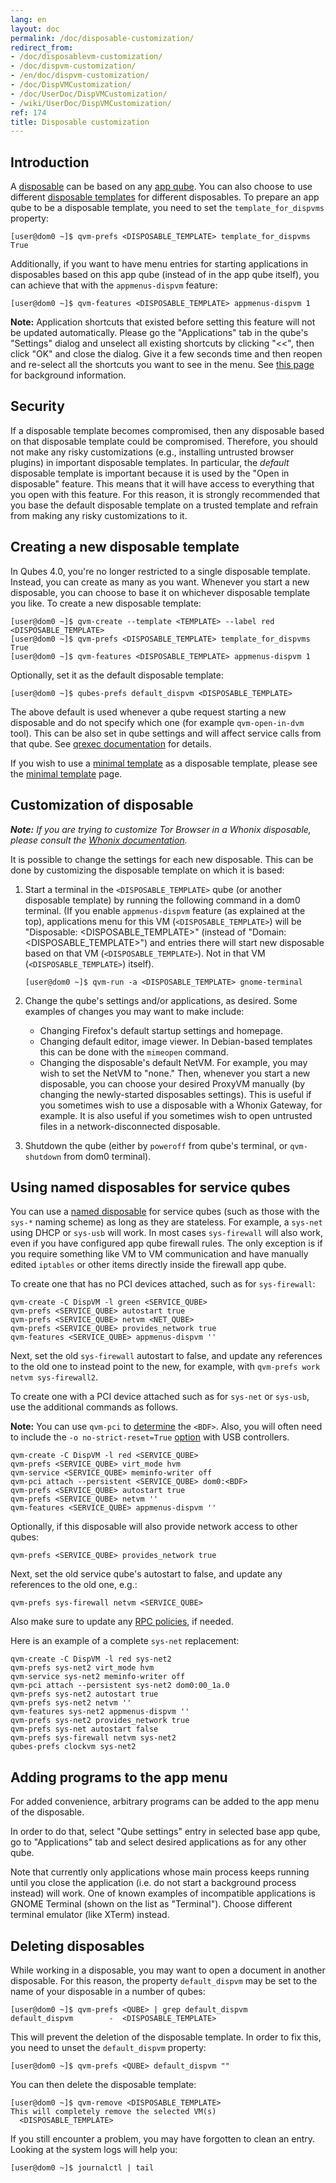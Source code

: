 ```yaml
---
lang: en
layout: doc
permalink: /doc/disposable-customization/
redirect_from:
- /doc/disposablevm-customization/
- /doc/dispvm-customization/
- /en/doc/dispvm-customization/
- /doc/DispVMCustomization/
- /doc/UserDoc/DispVMCustomization/
- /wiki/UserDoc/DispVMCustomization/
ref: 174
title: Disposable customization
---
```


## Introduction

A [disposable](/doc/disposable/) can be based on any [app qube](/doc/glossary/#app-qube). You can also choose to use different [disposable templates](/doc/glossary/#disposable-template) for different disposables. To prepare an app qube to be a disposable template, you need to set the `template_for_dispvms` property:

```shell_session
[user@dom0 ~]$ qvm-prefs <DISPOSABLE_TEMPLATE> template_for_dispvms True
```

Additionally, if you want to have menu entries for starting applications in disposables based on this app qube (instead of in the app qube itself), you can achieve that with the `appmenus-dispvm` feature:

```shell_session
[user@dom0 ~]$ qvm-features <DISPOSABLE_TEMPLATE> appmenus-dispvm 1
```

**Note:** Application shortcuts that existed before setting this feature will not be updated automatically. Please go the "Applications" tab in the qube's "Settings" dialog and unselect all existing shortcuts by clicking "<<", then click "OK" and close the dialog. Give it a few seconds time and then reopen and re-select all the shortcuts you want to see in the menu. See [this page](/doc/managing-appvm-shortcuts) for background information.

## Security

If a disposable template becomes compromised, then any disposable based on that disposable template could be compromised. Therefore, you should not make any risky customizations (e.g., installing untrusted browser plugins) in important disposable templates. In particular, the *default* disposable template is important because it is used by the "Open in disposable" feature. This means that it will have access to everything that you open with this feature. For this reason, it is strongly recommended that you base the default disposable template on a trusted template and refrain from making any risky customizations to it.

## Creating a new disposable template

In Qubes 4.0, you're no longer restricted to a single disposable template. Instead, you can create as many as you want. Whenever you start a new disposable, you can choose to base it on whichever disposable template you like. To create a new disposable template:

```shell_session
[user@dom0 ~]$ qvm-create --template <TEMPLATE> --label red <DISPOSABLE_TEMPLATE>
[user@dom0 ~]$ qvm-prefs <DISPOSABLE_TEMPLATE> template_for_dispvms True
[user@dom0 ~]$ qvm-features <DISPOSABLE_TEMPLATE> appmenus-dispvm 1
```

Optionally, set it as the default disposable template:

```shell_session
[user@dom0 ~]$ qubes-prefs default_dispvm <DISPOSABLE_TEMPLATE>
```

The above default is used whenever a qube request starting a new disposable and do not specify which one (for example `qvm-open-in-dvm` tool). This can be also set in qube settings and will affect service calls from that qube. See [qrexec documentation](/doc/qrexec/#specifying-vms-tags-types-targets-etc) for details.

If you wish to use a [minimal template](/doc/templates/minimal/) as a disposable template, please see the [minimal template](/doc/templates/minimal/) page.

## Customization of disposable

_**Note:** If you are trying to customize Tor Browser in a Whonix disposable, please consult the [Whonix documentation](https://www.whonix.org/wiki/Tor_Browser/Advanced_Users#disposable_Template_Customization)._

It is possible to change the settings for each new disposable. This can be done by customizing the disposable template on which it is based:

1. Start a terminal in the `<DISPOSABLE_TEMPLATE>` qube (or another disposable template) by running the following command in a dom0 terminal. (If you enable `appmenus-dispvm` feature (as explained at the top), applications menu for this VM (`<DISPOSABLE_TEMPLATE>`) will be "Disposable: <DISPOSABLE_TEMPLATE>" (instead of "Domain: <DISPOSABLE_TEMPLATE>") and entries there will start new disposable based on that VM (`<DISPOSABLE_TEMPLATE>`). Not in that VM (`<DISPOSABLE_TEMPLATE>`) itself).

    ```shell_session
    [user@dom0 ~]$ qvm-run -a <DISPOSABLE_TEMPLATE> gnome-terminal
    ```

2. Change the qube's settings and/or applications, as desired. Some examples of changes you may want to make include:
    - Changing Firefox's default startup settings and homepage.
    - Changing default editor, image viewer. In Debian-based templates this can be done with the `mimeopen` command.
    - Changing the disposable's default NetVM. For example, you may wish to set the NetVM to "none." Then, whenever you start a new disposable, you can choose your desired ProxyVM manually (by changing the newly-started disposables settings). This is useful if you sometimes wish to use a disposable with a Whonix Gateway, for example. It is also useful if you sometimes wish to open untrusted files in a network-disconnected disposable.

3. Shutdown the qube (either by `poweroff` from qube's terminal, or `qvm-shutdown` from dom0 terminal).

## Using named disposables for service qubes

You can use a [named disposable](/doc/glossary/#named-disposable) for service qubes (such as those with the `sys-*` naming scheme) as long as they are stateless. For example, a `sys-net` using DHCP or `sys-usb` will work. In most cases `sys-firewall` will also work, even if you have configured app qube firewall rules. The only exception is if you require something like VM to VM communication and have manually edited `iptables` or other items directly inside the firewall app qube.

To create one that has no PCI devices attached, such as for `sys-firewall`:

~~~
qvm-create -C DispVM -l green <SERVICE_QUBE>
qvm-prefs <SERVICE_QUBE> autostart true
qvm-prefs <SERVICE_QUBE> netvm <NET_QUBE>
qvm-prefs <SERVICE_QUBE> provides_network true
qvm-features <SERVICE_QUBE> appmenus-dispvm ''
~~~

Next, set the old `sys-firewall` autostart to false, and update any references to the old one to instead point to the new, for example, with `qvm-prefs work netvm sys-firewall2`.

To create one with a PCI device attached such as for `sys-net` or `sys-usb`, use the additional commands as follows.

**Note:** You can use `qvm-pci` to [determine](/doc/how-to-use-pci-devices/#qvm-pci-usage) the `<BDF>`. Also, you will often need to include the `-o no-strict-reset=True` [option](/doc/how-to-use-pci-devices/#no-strict-reset) with USB controllers.

~~~
qvm-create -C DispVM -l red <SERVICE_QUBE>
qvm-prefs <SERVICE_QUBE> virt_mode hvm
qvm-service <SERVICE_QUBE> meminfo-writer off
qvm-pci attach --persistent <SERVICE_QUBE> dom0:<BDF>
qvm-prefs <SERVICE_QUBE> autostart true
qvm-prefs <SERVICE_QUBE> netvm ''
qvm-features <SERVICE_QUBE> appmenus-dispvm ''
~~~

Optionally, if this disposable will also provide network access to other qubes:

~~~
qvm-prefs <SERVICE_QUBE> provides_network true
~~~

Next, set the old service qube's autostart to false, and update any references to the old one, e.g.:

~~~
qvm-prefs sys-firewall netvm <SERVICE_QUBE>
~~~

Also make sure to update any [RPC policies](/doc/rpc-policy/), if needed.

Here is an example of a complete `sys-net` replacement:

~~~
qvm-create -C DispVM -l red sys-net2
qvm-prefs sys-net2 virt_mode hvm
qvm-service sys-net2 meminfo-writer off
qvm-pci attach --persistent sys-net2 dom0:00_1a.0
qvm-prefs sys-net2 autostart true
qvm-prefs sys-net2 netvm ''
qvm-features sys-net2 appmenus-dispvm ''
qvm-prefs sys-net2 provides_network true
qvm-prefs sys-net autostart false
qvm-prefs sys-firewall netvm sys-net2
qubes-prefs clockvm sys-net2
~~~

## Adding programs to the app menu

For added convenience, arbitrary programs can be added to the app menu of the disposable. 

In order to do that, select "Qube settings" entry in selected base app qube, go to "Applications" tab and select desired applications as for any other qube.

Note that currently only applications whose main process keeps running until you close the application (i.e. do not start a background process instead) will work. One of known examples of incompatible applications is GNOME Terminal (shown on the list as "Terminal"). Choose different terminal emulator (like XTerm) instead.

## Deleting disposables

While working in a disposable, you may want to open a document in another disposable. For this reason, the property `default_dispvm` may be set to the name of your disposable in a number of qubes:

```shell_session
[user@dom0 ~]$ qvm-prefs <QUBE> | grep default_dispvm
default_dispvm        -  <DISPOSABLE_TEMPLATE>
```

This will prevent the deletion of the disposable template. In order to fix this, you need to unset the `default_dispvm` property:

```shell_session
[user@dom0 ~]$ qvm-prefs <QUBE> default_dispvm ""
```

You can then delete the disposable template:

```shell_session
[user@dom0 ~]$ qvm-remove <DISPOSABLE_TEMPLATE>
This will completely remove the selected VM(s)
  <DISPOSABLE_TEMPLATE>
```

If you still encounter a problem, you may have forgotten to clean an entry. Looking at the system logs will help you:

```shell_session
[user@dom0 ~]$ journalctl | tail
```
